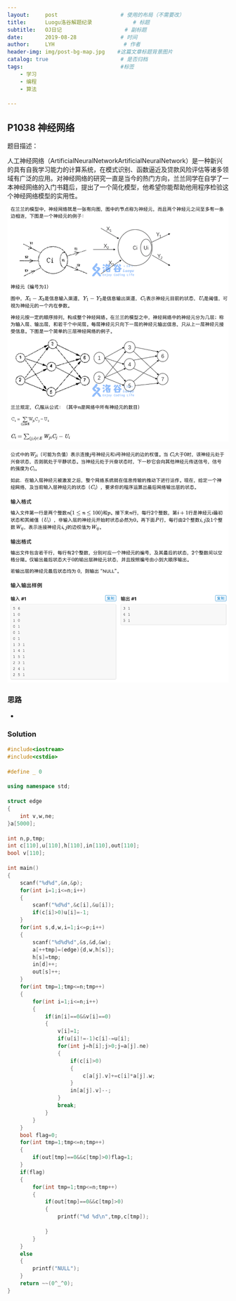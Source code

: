 ```yaml
---
layout:     post                    # 使用的布局（不需要改）
title:      Luogu洛谷解题纪录	           	# 标题 
subtitle:   OJ日记					# 副标题
date:       2019-08-28              # 时间
author:     LYH                      # 作者
header-img: img/post-bg-map.jpg    #这篇文章标题背景图片
catalog: true                       # 是否归档
tags:                               #标签
    - 学习
    - 编程
    - 算法

---
```


## P1038 神经网络

题目描述：

人工神经网络（ArtificialNeuralNetworkArtificialNeuralNetwork）是一种新兴的具有自我学习能力的计算系统，在模式识别、函数逼近及贷款风险评估等诸多领域有广泛的应用。对神经网络的研究一直是当今的热门方向，兰兰同学在自学了一本神经网络的入门书籍后，提出了一个简化模型，他希望你能帮助他用程序检验这个神经网络模型的实用性。

![1](./1.png)

![2](./2.png)



### 思路

* 


### Solution

```c++
#include<iostream>
#include<cstdio>

#define _ 0

using namespace std;

struct edge
{
    int v,w,ne;
}a[5000];

int n,p,tmp;
int c[110],u[110],h[110],in[110],out[110];
bool v[110];

int main()
{
    scanf("%d%d",&n,&p);
    for(int i=1;i<=n;i++)
    {
        scanf("%d%d",&c[i],&u[i]);
        if(c[i]>0)u[i]=-1;
    }
    for(int s,d,w,i=1;i<=p;i++)
    {
        scanf("%d%d%d",&s,&d,&w);
        a[++tmp]=(edge){d,w,h[s]};
        h[s]=tmp;
        in[d]++;
        out[s]++;
    }
    for(int tmp=1;tmp<=n;tmp++)
    {
        for(int i=1;i<=n;i++)
        {
            if(in[i]==0&&v[i]==0)
            {
                v[i]=1;
                if(u[i]!=-1)c[i]-=u[i];
                for(int j=h[i];j>0;j=a[j].ne)
                {
                    if(c[i]>0)
                    {
                        c[a[j].v]+=c[i]*a[j].w;
                    }
                    in[a[j].v]--;
                }
                break;
            }
        }
    }
    bool flag=0;
    for(int tmp=1;tmp<=n;tmp++)
    {
        if(out[tmp]==0&&c[tmp]>0)flag=1;
    }
    if(flag)
    {
        for(int tmp=1;tmp<=n;tmp++)
        {
            if(out[tmp]==0&&c[tmp]>0)
            {
                printf("%d %d\n",tmp,c[tmp]);

            }
        }
    }
    else
    {
        printf("NULL");
    }
    return ~~(0^_^0);
}
```



